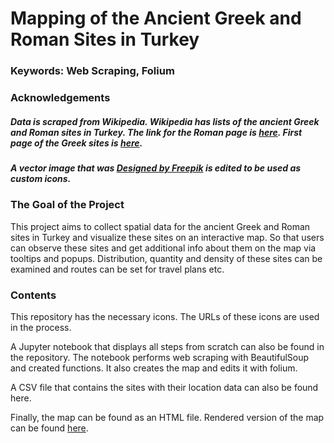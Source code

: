 # Mapping of the Ancient Greek and Roman Sites in Turkey

### Keywords: Web Scraping, Folium

### Acknowledgements

##### Data is scraped from Wikipedia. Wikipedia has lists of the ancient Greek and Roman sites in Turkey. The link for the Roman page is [here](https://en.wikipedia.org/wiki/Category:Roman_sites_in_Turkey). First page of the Greek sites is [here](https://en.wikipedia.org/wiki/Category:Ancient_Greek_archaeological_sites_in_Turkey).

##### A vector image that was [Designed by Freepik](http://www.freepik.com) is edited to be used as custom icons. 

### The Goal of the Project

This project aims to collect spatial data for the ancient Greek and Roman sites in Turkey and visualize these sites on an interactive map. So that users can observe these sites and get additional info about them on the map via tooltips and popups. Distribution, quantity and density of these sites can be examined and routes can be set for travel plans etc.

### Contents

This repository has the necessary icons. The URLs of these icons are used in the process. 

A Jupyter notebook that displays all steps from scratch can also be found in the repository. The notebook performs web scraping with BeautifulSoup and created functions. It also creates the map and edits it with folium.

A CSV file that contains the sites with their location data can also be found here.

Finally, the map can be found as an HTML file. Rendered version of the map can be found [here](https://ocaktans.github.io/Mapping-of-the-Ancient-Greek-and-Roman-Sites-in-Turkey/themap.html).
